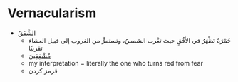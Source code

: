 # Vernacularism

- [  الشَّفَقُ   ](https://www.almaany.com/ar/dict/ar-ar/%D8%B4%D9%81%D9%82/)
    - حُمْرَةٌ تَظْهَرُ في الأفُقِ حيث تغْرب الشمسُ، وتستمرُّ من الغروب إلى قبيل العشاء تقريبًا
    - [  مُشْفِقِينَ  ](https://quran.com/52/26)
    - my interpretation = literally the one who turns red from fear
    - قرمز کردن
